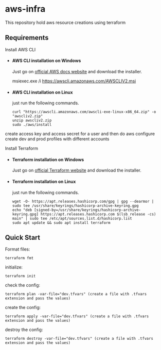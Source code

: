 # aws-infra
This repository hold aws resource creations using terraform

## Requirements
Install AWS CLI
- #### AWS CLI installation on Windows

  Just go on [official AWS docs website](https://docs.aws.amazon.com/cli/latest/userguide/cli-chap-getting-started.html) and download the installer.

    msiexec.exe /i https://awscli.amazonaws.com/AWSCLIV2.msi

- #### AWS CLI installation on Linux

  just run the following commands.

      curl "https://awscli.amazonaws.com/awscli-exe-linux-x86_64.zip" -o "awscliv2.zip"
      unzip awscliv2.zip
      sudo ./aws/install

create access key and access secret for a user and then do aws configure 
create dev and prod profiles with different accounts

Install Terraform
- #### Terraform installation on Windows

  Just go on [official Terraform website](https://developer.hashicorp.com/terraform/downloads) and download the installer.

- #### Terraform installation on Linux

  just run the following commands.

      wget -O- https://apt.releases.hashicorp.com/gpg | gpg --dearmor | sudo tee /usr/share/keyrings/hashicorp-archive-keyring.gpg
      echo "deb [signed-by=/usr/share/keyrings/hashicorp-archive-keyring.gpg] https://apt.releases.hashicorp.com $(lsb_release -cs) main" | sudo tee /etc/apt/sources.list.d/hashicorp.list
      sudo apt update && sudo apt install terraform

## Quick Start

Format files:

    terraform fmt

initialize:

    terraform init

check the config:

    terraform plan -var-file="dev.tfvars" (create a file with .tfvars extension and pass the values)

create the config:

    terraform apply -var-file="dev.tfvars" (create a file with .tfvars extension and pass the values)

destroy the config:

    terraform destroy -var-file="dev.tfvars" (create a file with .tfvars extension and pass the values)



